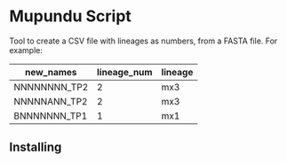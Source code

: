 # Mupundu Script

Tool to create a CSV file with lineages as numbers, from a FASTA file. For example:

| new_names    | lineage_num | lineage |
| ------------ | ----------- | ------- |
| NNNNNNNN_TP2 | 2           | mx3     |
| NNNNNANN_TP2 | 2           | mx3     |
| BNNNNNNN_TP1 | 1           | mx1     |


## Installing
